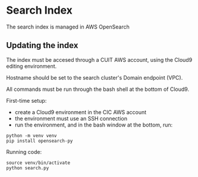 
Search Index
============

The search index is managed in AWS OpenSearch

Updating the index
-------------------

The index must be accesed through a CUIT AWS account, using the Cloud9 editing
environment.

Hostname should be set to the search cluster's Domain endpoint (VPC).

All commands must be run through the bash shell at the bottom of Cloud9.

First-time setup:
- create a Cloud9 environment in the CIC AWS account
- the environment must use an SSH connection
- run the environment, and in the bash window at the bottom, run:
```
python -m venv venv
pip install opensearch-py
```

Running code:
```
source venv/bin/activate
python search.py 
```

